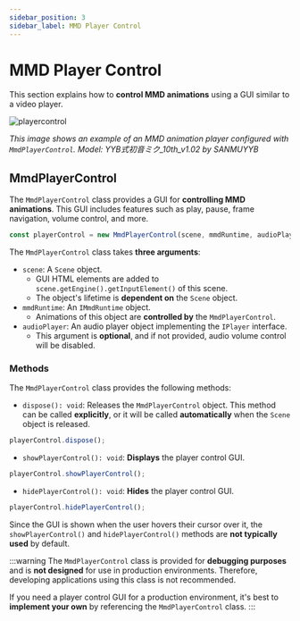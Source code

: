 ```yaml
---
sidebar_position: 3
sidebar_label: MMD Player Control
---
```


# MMD Player Control

This section explains how to **control MMD animations** using a GUI similar to a video player.

![playercontrol](@site/docs/reference/runtime/animation/mmd-player-control/playercontrol.png)

*This image shows an example of an MMD animation player configured with `MmdPlayerControl`. Model: YYB式初音ミク_10th_v1.02 by SANMUYYB*

## MmdPlayerControl

The `MmdPlayerControl` class provides a GUI for **controlling MMD animations**. This GUI includes features such as play, pause, frame navigation, volume control, and more.

```typescript
const playerControl = new MmdPlayerControl(scene, mmdRuntime, audioPlayer);
```

The `MmdPlayerControl` class takes **three arguments**:
- `scene`: A `Scene` object.
  - GUI HTML elements are added to `scene.getEngine().getInputElement()` of this scene.
  - The object's lifetime is **dependent on** the `Scene` object.
- `mmdRuntime`: An `IMmdRuntime` object.
  - Animations of this object are **controlled by** the `MmdPlayerControl`.
- `audioPlayer`: An audio player object implementing the `IPlayer` interface.
  - This argument is **optional**, and if not provided, audio volume control will be disabled.

### Methods

The `MmdPlayerControl` class provides the following methods:

- `dispose(): void`: Releases the `MmdPlayerControl` object. This method can be called **explicitly**, or it will be called **automatically** when the `Scene` object is released.

```typescript
playerControl.dispose();
```

- `showPlayerControl(): void`: **Displays** the player control GUI.

```typescript
playerControl.showPlayerControl();
```

- `hidePlayerControl(): void`: **Hides** the player control GUI.

```typescript
playerControl.hidePlayerControl();
```

Since the GUI is shown when the user hovers their cursor over it, the `showPlayerControl()` and `hidePlayerControl()` methods are **not typically used** by default.

:::warning
The `MmdPlayerControl` class is provided for **debugging purposes** and is **not designed** for use in production environments. Therefore, developing applications using this class is not recommended.

If you need a player control GUI for a production environment, it's best to **implement your own** by referencing the `MmdPlayerControl` class.
:::
